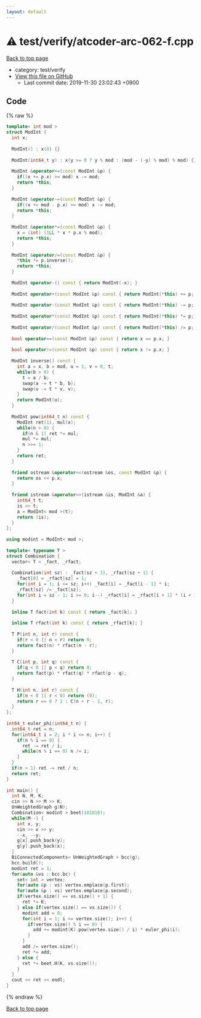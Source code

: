 ```yaml
---
layout: default
---
```


<!-- mathjax config similar to math.stackexchange -->
<script type="text/javascript" async
  src="https://cdnjs.cloudflare.com/ajax/libs/mathjax/2.7.5/MathJax.js?config=TeX-MML-AM_CHTML">
</script>
<script type="text/x-mathjax-config">
  MathJax.Hub.Config({
    TeX: { equationNumbers: { autoNumber: "AMS" }},
    tex2jax: {
      inlineMath: [ ['$','$'] ],
      processEscapes: true
    },
    "HTML-CSS": { matchFontHeight: false },
    displayAlign: "left",
    displayIndent: "2em"
  });
</script>

<script type="text/javascript" src="https://cdnjs.cloudflare.com/ajax/libs/jquery/3.4.1/jquery.min.js"></script>
<script src="https://cdn.jsdelivr.net/npm/jquery-balloon-js@1.1.2/jquery.balloon.min.js" integrity="sha256-ZEYs9VrgAeNuPvs15E39OsyOJaIkXEEt10fzxJ20+2I=" crossorigin="anonymous"></script>
<script type="text/javascript" src="../../../assets/js/copy-button.js"></script>
<link rel="stylesheet" href="../../../assets/css/copy-button.css" />


# :warning: test/verify/atcoder-arc-062-f.cpp
<a href="../../../index.html">Back to top page</a>

* category: test/verify
* <a href="{{ site.github.repository_url }}/blob/master/test/verify/atcoder-arc-062-f.cpp">View this file on GitHub</a>
    - Last commit date: 2019-11-30 23:02:43 +0900




## Code
{% raw %}
```cpp
template< int mod >
struct ModInt {
  int x;
 
  ModInt() : x(0) {}
 
  ModInt(int64_t y) : x(y >= 0 ? y % mod : (mod - (-y) % mod) % mod) {}
 
  ModInt &operator+=(const ModInt &p) {
    if((x += p.x) >= mod) x -= mod;
    return *this;
  }
 
  ModInt &operator-=(const ModInt &p) {
    if((x += mod - p.x) >= mod) x -= mod;
    return *this;
  }
 
  ModInt &operator*=(const ModInt &p) {
    x = (int) (1LL * x * p.x % mod);
    return *this;
  }
 
  ModInt &operator/=(const ModInt &p) {
    *this *= p.inverse();
    return *this;
  }
 
  ModInt operator-() const { return ModInt(-x); }
 
  ModInt operator+(const ModInt &p) const { return ModInt(*this) += p; }
 
  ModInt operator-(const ModInt &p) const { return ModInt(*this) -= p; }
 
  ModInt operator*(const ModInt &p) const { return ModInt(*this) *= p; }
 
  ModInt operator/(const ModInt &p) const { return ModInt(*this) /= p; }
 
  bool operator==(const ModInt &p) const { return x == p.x; }
 
  bool operator!=(const ModInt &p) const { return x != p.x; }
 
  ModInt inverse() const {
    int a = x, b = mod, u = 1, v = 0, t;
    while(b > 0) {
      t = a / b;
      swap(a -= t * b, b);
      swap(u -= t * v, v);
    }
    return ModInt(u);
  }
 
  ModInt pow(int64_t n) const {
    ModInt ret(1), mul(x);
    while(n > 0) {
      if(n & 1) ret *= mul;
      mul *= mul;
      n >>= 1;
    }
    return ret;
  }
 
  friend ostream &operator<<(ostream &os, const ModInt &p) {
    return os << p.x;
  }
 
  friend istream &operator>>(istream &is, ModInt &a) {
    int64_t t;
    is >> t;
    a = ModInt< mod >(t);
    return (is);
  }
};
 
using modint = ModInt< mod >;
 
template< typename T >
struct Combination {
  vector< T > _fact, _rfact;
 
  Combination(int sz) : _fact(sz + 1), _rfact(sz + 1) {
    _fact[0] = _rfact[sz] = 1;
    for(int i = 1; i <= sz; i++) _fact[i] = _fact[i - 1] * i;
    _rfact[sz] /= _fact[sz];
    for(int i = sz - 1; i >= 0; i--) _rfact[i] = _rfact[i + 1] * (i + 1);
  }
 
  inline T fact(int k) const { return _fact[k]; }
 
  inline T rfact(int k) const { return _rfact[k]; }
 
  T P(int n, int r) const {
    if(r < 0 || n < r) return 0;
    return fact(n) * rfact(n - r);
  }
 
  T C(int p, int q) const {
    if(q < 0 || p < q) return 0;
    return fact(p) * rfact(q) * rfact(p - q);
  }
 
  T H(int n, int r) const {
    if(n < 0 || r < 0) return (0);
    return r == 0 ? 1 : C(n + r - 1, r);
  }
};
 
int64_t euler_phi(int64_t n) {
  int64_t ret = n;
  for(int64_t i = 2; i * i <= n; i++) {
    if(n % i == 0) {
      ret -= ret / i;
      while(n % i == 0) n /= i;
    }
  }
  if(n > 1) ret -= ret / n;
  return ret;
}
 
int main() {
  int N, M, K;
  cin >> N >> M >> K;
  UnWeightedGraph g(N);
  Combination< modint > beet(101010);
  while(M--) {
    int x, y;
    cin >> x >> y;
    --x, --y;
    g[x].push_back(y);
    g[y].push_back(x);
  }
  BiConnectedComponents< UnWeightedGraph > bcc(g);
  bcc.build();
  modint ret = 1;
  for(auto &vs : bcc.bc) {
    set< int > vertex;
    for(auto &p : vs) vertex.emplace(p.first);
    for(auto &p : vs) vertex.emplace(p.second);
    if(vertex.size() == vs.size() + 1) {
      ret *= K;
    } else if(vertex.size() == vs.size()) {
      modint add = 0;
      for(int i = 1; i <= vertex.size(); i++) {
        if(vertex.size() % i == 0) {
          add += modint(K).pow(vertex.size() / i) * euler_phi(i);
        }
      }
      add /= vertex.size();
      ret *= add;
    } else {
      ret *= beet.H(K, vs.size());
    }
  }
  cout << ret << endl;
}

```
{% endraw %}

<a href="../../../index.html">Back to top page</a>

